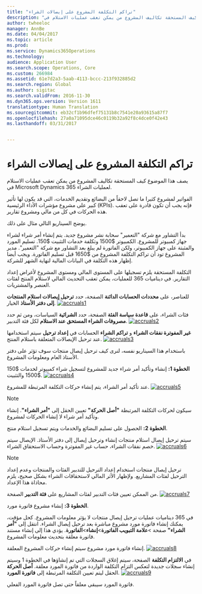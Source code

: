 ```yaml
---
title: "تراكم التكلفة المشروع على إيصالات الشراء"
description: "يصف هذا الموضوع كيف المستحقة تكاليف المشروع من يمكن تعقب عمليات الاستلام في Microsoft Dynamics 365 لعمليات الشراء."
author: twheeloc
manager: AnnBe
ms.date: 04/04/2017
ms.topic: article
ms.prod: 
ms.service: Dynamics365Operations
ms.technology: 
audience: Application User
ms.search.scope: Operations, Core
ms.custom: 266984
ms.assetid: 61e7d2a3-5aab-4113-bccc-213f932885d2
ms.search.region: Global
ms.author: sigitac
ms.search.validFrom: 2016-11-30
ms.dyn365.ops.version: Version 1611
translationtype: Human Translation
ms.sourcegitcommit: eb32cf1b96dfef75131b8c7541e20a93615a87f7
ms.openlocfilehash: 27a0a71095dce46c0119b32a92f8c4dce0f42e43
ms.lasthandoff: 03/31/2017


---
```


# <a name="project-cost-accrual-on-purchase-receipts"></a>تراكم التكلفة المشروع على إيصالات الشراء

يصف هذا الموضوع كيف المستحقة تكاليف المشروع من يمكن تعقب عمليات الاستلام في Microsoft Dynamics 365 لعمليات الشراء. 

الفواتير لمشروع كثيرا ما تصل لاحقاً من البضائع وتقديم الخدمات، التي قد يكون لها تأثير كبير على مشروع مؤشرات الأداء الرئيسية (KPIs). فإنه يجب أن تكون قادرة على تعقب هذه الحركات في كل من مالي ومشروع تقارير.

يوضح السيناريو التالي مثال على ذلك. 

بدأ التشاور مع شركة "التعمير" سحابة نشر مشروع جديد. يتم إنشاء أمر شراء لشراء جهاز كمبيوتر للمشروع. الكمبيوتر $1500 وتكلفة خدمات التثبيت $150. تسليم المورد والمثبتة على جهاز الكمبيوتر، ولكن الفاتورة لم يبلغ بعد التشاور مع شركة "التعمير". مدير المشروع تود أن تراكم التكلفة المشروع من $1650 قبل تسليم الفاتورة. ويجب أيضا إظهار هذه التكلفة في البيانات المالية لنهاية الشهر للشركة. 

التكلفة المستحقة يلزم تسجيلها على المستوى المالي ومستوى المشروع لأغراض إعداد التقارير. في ديناميات 365 للعمليات، يمكن تعقب التحديث المالي لاستلام المنتج لفئات العنصر والمشتريات. 

للعناصر، على **محددات الحسابات الدائنة** الصفحة، حدد **ترحيل إيصالات استلام المنتجات إلى دفتر الأستاذ** الخيار.
[![accruals1](./media/accruals1-1024x409.png)](./media/accruals1.png) 

فئات الشراء، على **قاعدة سياسة الفئة** الصفحة، حدد **الشرائية** السياسات، ومن ثم حدد **مصروفات الشراء المستحق عند الاستلام** لكل فئة التدبير.
[![accruals2](./media/accruals2-1024x569.png)](./media/accruals2.png) 

**غير المفوترة نفقات الشراء** و **تراكم الشراء** الحسابات في **إعداد ترحيل** سيتم استخدامها عند ترحيل الإيصالات المتعلقة باستلام المنتج.
[![accruals3](./media/accruals3-1024x429.png)](./media/accruals3.png) 

باستخدام هذا السيناريو نفسه، لنرى كيف ترحيل إيصال منتجات سوف تؤثر على دفتر الأستاذ العام ومعلومات المشروع. 

**الخطوة 1:** إنشاء وتأكيد أمر شراء جديد للمشروع لتسجيل شراء كمبيوتر لخدمات $150 $1500 والتثبيت.
[![accruals4](./media/accruals4-1024x497.png)](./media/accruals4.png) 

عند تأكيد أمر الشراء، يتم إنشاء حركات التكلفة المرتبطة للمشروع. 
[![accruals5](./media/accruals5-1024x219.png)](./media/accruals5.png) 

> [!NOTE]
> سيكون لحركات التكلفة المرتبطة **"أصل الحركة"** تعيين الحقل إلى **"أمر الشراء"**. إنشاء وتأكيد أمر شراء لا إنشاء الحركات لمشروع. 

**الخطوة 2:** الحصول على تسليم البضائع والخدمات ويتم تسجيل استلام منتج. 

سيتم ترحيل إيصال استلام منتجات إنشاء وترحيل إيصال إلى دفتر الأستاذ. الإيصال سيتم خصم نفقات الشراء، حساب غير المفوترة وحساب الاستحقاق الشراء. 
[![accruals6](./media/accruals6-1024x214.png)](./media/accruals6.png)

> [!NOTE]
> ترحيل إيصال منتجات استخدام إعداد الترحيل للتدبير الفئات والمنتجات وعدم إعداد الترحيل لفئات المشاريع. ولإظهار الأثر المالي لاستحقاقات الشراء بشكل صحيح، يلزم محاذاة هذا الإعداد. 

من الممكن تعيين فئات التدبير لفئات المشاريع على **فئة التدبير** الصفحة.
[![accruals7](./media/accruals7-1024x390.png)](./media/accruals7.png)

**الخطوة 3:** إنشاء مشروع فاتورة مورد. 

في 365 ديناميات عمليات ترحيل إيصال منتجات لا يؤثر معلومات المشروع. كحل مؤقت، يمكنك إنشاء فاتورة مورد مشروع مباشرة بعد ترحيل إيصال الشراء. انتقل إلى **"أمر الشراء"** صفحة &gt;**علامة التبويب الفاتورة**&gt;**إنشاء**&gt;**الفاتورة**. يؤدي هذا إلى إنشاء مستند فاتورة معلقة بتحديث معلومات المشروع. 

إنشاء فاتورة مورد مشروع سيتم إنشاء حركات المشروع المعلقة. 
[![accruals8](./media/accruals8-1024x225.png)](./media/accruals8.png) 

في **الالتزام التكلفة** الصفحة، سيتم إغلاق السجلات التي تم إنشاؤها في الخطوة 1 وسيتم إنشاء سجلات جديدة لتعكس التزام التكلفة الواردة من فاتورة المورد معلقة. **أصل الحركة** الحقل ليتم تعيين التكلفة المرتبطة إلى **فاتورة المورد**.
[![accruals9](./media/accruals9-1024x200.png)](./media/accruals9.png)

فاتورة المورد سيبقى معلقاً حتى تصل فاتورة المورد الفعلي.


